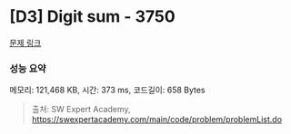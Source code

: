 # [D3] Digit sum - 3750 

[문제 링크](https://swexpertacademy.com/main/code/problem/problemDetail.do?contestProbId=AWHPiSYKAD0DFAUn) 

### 성능 요약

메모리: 121,468 KB, 시간: 373 ms, 코드길이: 658 Bytes



> 출처: SW Expert Academy, https://swexpertacademy.com/main/code/problem/problemList.do